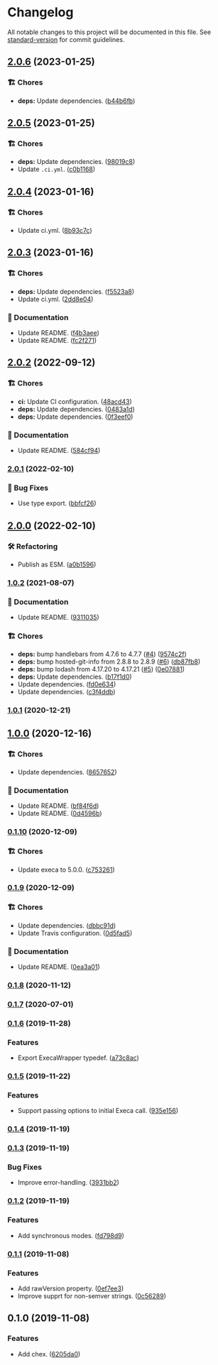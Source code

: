 # Changelog

All notable changes to this project will be documented in this file. See [standard-version](https://github.com/conventional-changelog/standard-version) for commit guidelines.

## [2.0.6](https://github.com/darkobits/chex/compare/v2.0.5...v2.0.6) (2023-01-25)


### 🏗 Chores

* **deps:** Update dependencies. ([b44b6fb](https://github.com/darkobits/chex/commit/b44b6fbbced40c3ad867cb2d60d2c91656b94a62))

## [2.0.5](https://github.com/darkobits/chex/compare/v2.0.4...v2.0.5) (2023-01-25)


### 🏗 Chores

* **deps:** Update dependencies. ([98019c8](https://github.com/darkobits/chex/commit/98019c877159ba5ae53466b892c14442f7d5c695))
* Update `.ci.yml`. ([c0b1168](https://github.com/darkobits/chex/commit/c0b1168140f37dac41cc9955d99f6d06f5c8749d))

## [2.0.4](https://github.com/darkobits/chex/compare/v2.0.3...v2.0.4) (2023-01-16)


### 🏗 Chores

* Update ci.yml. ([8b93c7c](https://github.com/darkobits/chex/commit/8b93c7c42726f7597b802f907d080eac4eb508de))

## [2.0.3](https://github.com/darkobits/chex/compare/v2.0.2...v2.0.3) (2023-01-16)


### 🏗 Chores

* **deps:** Update dependencies. ([f5523a8](https://github.com/darkobits/chex/commit/f5523a875cc5d4f3ab49d23ac68374742fb5a9fa))
* Update ci.yml. ([2dd8e04](https://github.com/darkobits/chex/commit/2dd8e04be62f81578399bf91df50e8039dd9194a))


### 📖 Documentation

* Update README. ([f4b3aee](https://github.com/darkobits/chex/commit/f4b3aee791b6f98d08142238b0928f3cf16fa8a8))
* Update README. ([fc2f271](https://github.com/darkobits/chex/commit/fc2f2712416f9630f395c858db542fbd271f5432))

## [2.0.2](https://github.com/darkobits/chex/compare/v2.0.1...v2.0.2) (2022-09-12)


### 🏗 Chores

* **ci:** Update CI configuration. ([48acd43](https://github.com/darkobits/chex/commit/48acd433df12ad12f564e3c4eb69900c66b8bd81))
* **deps:** Update dependencies. ([0483a1d](https://github.com/darkobits/chex/commit/0483a1da3a0c63938d13e862d86061bc74c96fcf))
* **deps:** Update dependencies. ([0f3eef0](https://github.com/darkobits/chex/commit/0f3eef00377733b22267e79e600c58f85cb6303e))


### 📖 Documentation

* Update README. ([584cf94](https://github.com/darkobits/chex/commit/584cf9466d3f33d1853d67e45f8712fd04c10c34))

### [2.0.1](https://github.com/darkobits/chex/compare/v2.0.0...v2.0.1) (2022-02-10)


### 🐞 Bug Fixes

* Use type export. ([bbfcf26](https://github.com/darkobits/chex/commit/bbfcf264058f2892c48a4372cdea376e389b31a5))

## [2.0.0](https://github.com/darkobits/chex/compare/v1.0.2...v2.0.0) (2022-02-10)


### 🛠 Refactoring

* Publish as ESM. ([a0b1596](https://github.com/darkobits/chex/commit/a0b1596df067dc148603f16a2702a9793bf94b3d))

### [1.0.2](https://github.com/darkobits/chex/compare/v1.0.1...v1.0.2) (2021-08-07)


### 📖 Documentation

* Update README. ([9311035](https://github.com/darkobits/chex/commit/9311035ee5c0ce541bf02143007eb60738176a17))


### 🏗 Chores

* **deps:** bump handlebars from 4.7.6 to 4.7.7 ([#4](https://github.com/darkobits/chex/issues/4)) ([9574c2f](https://github.com/darkobits/chex/commit/9574c2fbae6443d74c8c33f875efc9e523ccdbca))
* **deps:** bump hosted-git-info from 2.8.8 to 2.8.9 ([#6](https://github.com/darkobits/chex/issues/6)) ([db87fb8](https://github.com/darkobits/chex/commit/db87fb8b7b9875bf0fe0c7666b6337a8bbee8989))
* **deps:** bump lodash from 4.17.20 to 4.17.21 ([#5](https://github.com/darkobits/chex/issues/5)) ([0e07881](https://github.com/darkobits/chex/commit/0e07881731c253bd6c7287435f7fbf9c684322e5))
* **deps:** Update dependencies. ([b17f1d0](https://github.com/darkobits/chex/commit/b17f1d0691705eafb81998745eae98a9e3a457e6))
* Update dependencies. ([fd0e634](https://github.com/darkobits/chex/commit/fd0e634c579799b735bfe424b5f965e1d4e1ab04))
* Update dependencies. ([c3f4ddb](https://github.com/darkobits/chex/commit/c3f4ddbcfbaa5848a3a039ef5645ee460a31347b))

### [1.0.1](https://github.com/darkobits/chex/compare/v1.0.0...v1.0.1) (2020-12-21)

## [1.0.0](https://github.com/darkobits/chex/compare/v0.1.10...v1.0.0) (2020-12-16)


### 🏗 Chores

* Update dependencies. ([8657652](https://github.com/darkobits/chex/commit/86576526431d9686b0fafa0641bcfcef69dd7f32))


### 📖 Documentation

* Update README. ([bf84f6d](https://github.com/darkobits/chex/commit/bf84f6d041d139c311f59384ec0d7271accbd90e))
* Update README. ([0d4596b](https://github.com/darkobits/chex/commit/0d4596b3917d8f9ed802a6ad66bed9700ebbd359))

### [0.1.10](https://github.com/darkobits/chex/compare/v0.1.9...v0.1.10) (2020-12-09)


### 🏗 Chores

* Update execa to 5.0.0. ([c753261](https://github.com/darkobits/chex/commit/c753261996588d7b79401574491b9007789faf42))

### [0.1.9](https://github.com/darkobits/chex/compare/v0.1.8...v0.1.9) (2020-12-09)


### 🏗 Chores

* Update dependencies. ([dbbc91d](https://github.com/darkobits/chex/commit/dbbc91daa2ae1b8a15fdca09144116476f3be48f))
* Update Travis configuration. ([0d5fad5](https://github.com/darkobits/chex/commit/0d5fad58b7debe88f1adc66c329b09fe9c544a96))


### 📖 Documentation

* Update README. ([0ea3a01](https://github.com/darkobits/chex/commit/0ea3a015d701addc4da15f1fc445571de56c8c56))

### [0.1.8](https://github.com/darkobits/chex/compare/v0.1.7...v0.1.8) (2020-11-12)

### [0.1.7](https://github.com/darkobits/chex/compare/v0.1.6...v0.1.7) (2020-07-01)

### [0.1.6](https://github.com/darkobits/chex/compare/v0.1.5...v0.1.6) (2019-11-28)


### Features

* Export ExecaWrapper typedef. ([a73c8ac](https://github.com/darkobits/chex/commit/a73c8ac0902c1f904d58bf3baec2648a293c13e3))

### [0.1.5](https://github.com/darkobits/chex/compare/v0.1.4...v0.1.5) (2019-11-22)


### Features

* Support passing options to initial Execa call. ([935e156](https://github.com/darkobits/chex/commit/935e15688f205fba262fdac9ebf175a691d068b4))

### [0.1.4](https://github.com/darkobits/chex/compare/v0.1.3...v0.1.4) (2019-11-19)

### [0.1.3](https://github.com/darkobits/chex/compare/v0.1.2...v0.1.3) (2019-11-19)


### Bug Fixes

* Improve error-handling. ([3931bb2](https://github.com/darkobits/chex/commit/3931bb2bedadf397e0988da6aa3f335aa2bb539a))

### [0.1.2](https://github.com/darkobits/chex/compare/v0.1.1...v0.1.2) (2019-11-19)


### Features

* Add synchronous modes. ([fd798d9](https://github.com/darkobits/chex/commit/fd798d9f4fce683491bc110427b8fa74a59d67f3))

### [0.1.1](https://github.com/darkobits/chex/compare/v0.1.0...v0.1.1) (2019-11-08)


### Features

* Add rawVersion property. ([0ef7ee3](https://github.com/darkobits/chex/commit/0ef7ee36d62f211036aa8c252c629cdf4b813d08))
* Improve supprt for non-semver strings. ([0c56289](https://github.com/darkobits/chex/commit/0c562899ea0ac94b61f761618727ab394d65dbbc))

## 0.1.0 (2019-11-08)


### Features

* Add chex. ([6205da0](///commit/6205da00bd8a18db43771e065ee66c6287e671f8))
